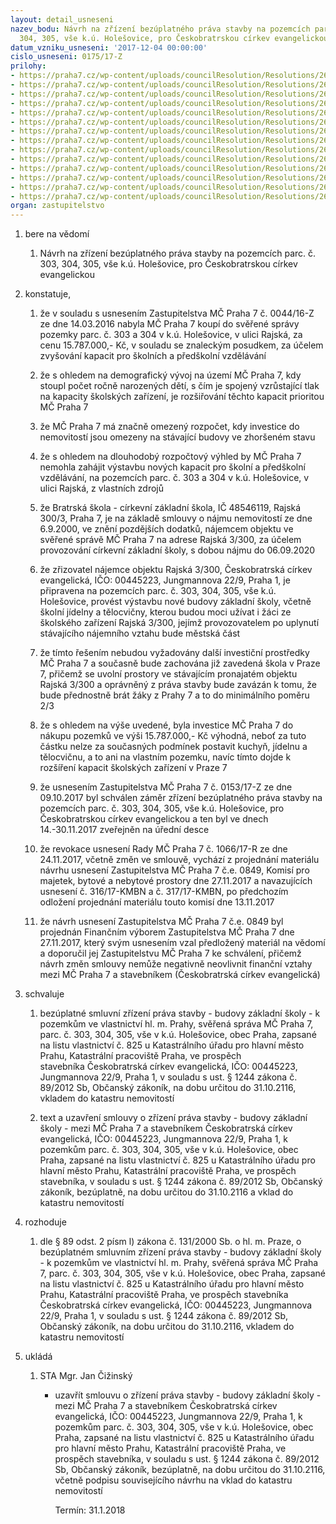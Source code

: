 ```yaml
---
layout: detail_usneseni
nazev_bodu: Návrh na zřízení bezúplatného práva stavby na pozemcích parc. č. 303,
  304, 305, vše k.ú. Holešovice, pro Českobratrskou církev evangelickou
datum_vzniku_usneseni: '2017-12-04 00:00:00'
cislo_usneseni: 0175/17-Z
prilohy:
- https://praha7.cz/wp-content/uploads/councilResolution/Resolutions/26918/export/01_pravoRajska_2017~304544.docx
- https://praha7.cz/wp-content/uploads/councilResolution/Resolutions/26918/export/02I_pravoRajska_2017~304543.docx
- https://praha7.cz/wp-content/uploads/councilResolution/Resolutions/26918/export/02II_pravoRajska_2017~304542.docx
- https://praha7.cz/wp-content/uploads/councilResolution/Resolutions/26918/export/03_pravoRajska_2017~304541.pdf
- https://praha7.cz/wp-content/uploads/councilResolution/Resolutions/26918/export/04_pravoRajska_2017~304540.pdf
- https://praha7.cz/wp-content/uploads/councilResolution/Resolutions/26918/export/05_pravoRajska_2017~304539.pdf
- https://praha7.cz/wp-content/uploads/councilResolution/Resolutions/26918/export/06_pravoRajska_2017~304538.pdf
- https://praha7.cz/wp-content/uploads/councilResolution/Resolutions/26918/export/07_pravoRajska_2017~304537.pdf
- https://praha7.cz/wp-content/uploads/councilResolution/Resolutions/26918/export/08_pravoRajska_2017~304536.pdf
- https://praha7.cz/wp-content/uploads/councilResolution/Resolutions/26918/export/09_pravoRajska_2017~304535.pdf
- https://praha7.cz/wp-content/uploads/councilResolution/Resolutions/26918/export/10_pravoRajska_2017~304534.pdf
- https://praha7.cz/wp-content/uploads/councilResolution/Resolutions/26918/export/11_pravoRajska_2017~304533.pdf
- https://praha7.cz/wp-content/uploads/councilResolution/Resolutions/26918/export/12_pravoRajska_2017~304532.pdf
- https://praha7.cz/wp-content/uploads/councilResolution/Resolutions/26918/export/export~308767.pdf
organ: zastupitelstvo
---
```

<ol class="urzList_view" id="urzList">
<li class="urzClass1" id=""><span name="1">bere na vědomí</span>
<ol class="urzOlClass decimal ">
<li class="urzClass2" style="TEXT-ALIGN: left" id=""><span><p>Návrh na zřízení bezúplatného práva stavby na pozemcích parc. č. 303, 304, 305, vše k.ú. Holešovice, pro Českobratrskou církev evangelickou</p></span></li></ol></li>
<li class="urzClass1" id=""><span name="50">konstatuje,</span>
<ol class="urzOlClass decimal ">
<li class="urzClass2" style="TEXT-ALIGN: left" id=""><span><p>že v souladu s usnesením Zastupitelstva MČ Praha 7 č. 0044/16-Z ze dne 14.03.2016 nabyla MČ Praha 7 koupí do svěřené správy pozemky parc. č. 303 a 304 v k.ú. Holešovice, v ulici Rajská, za cenu 15.787.000,- Kč, v souladu se znaleckým posudkem, za účelem zvyšování kapacit pro školních a předškolní vzdělávání<br></p></span></li>
<li class="urzClass2" style="TEXT-ALIGN: left" id=""><span><p>že s ohledem na demografický vývoj na území MČ Praha 7, kdy stoupl počet ročně narozených dětí, s čím je spojený vzrůstající tlak na kapacity školských zařízení, je rozšiřování těchto kapacit prioritou MČ Praha 7</p></span></li>
<li class="urzClass2" style="TEXT-ALIGN: left" id=""><span><p>že MČ Praha 7 má značně omezený rozpočet, kdy investice do nemovitostí jsou omezeny na stávající budovy ve zhoršeném stavu</p></span></li>
<li class="urzClass2" style="TEXT-ALIGN: left" id=""><span><p>že s ohledem na dlouhodobý rozpočtový výhled by MČ Praha 7 nemohla zahájit výstavbu nových kapacit pro školní a předškolní vzdělávání, na pozemcích parc. č. 303 a 304 v k.ú. Holešovice, v ulici Rajská, z vlastních zdrojů<br></p></span></li>
<li class="urzClass2" style="TEXT-ALIGN: left" id=""><span><p>že Bratrská škola - církevní základní škola, IČ 48546119, Rajská 300/3, Praha 7, je na základě smlouvy o nájmu nemovitostí ze dne 6.9.2000, ve znění pozdějších dodatků, nájemcem objektu ve svěřené správě MČ Praha 7 na adrese Rajská 3/300, za účelem provozování církevní základní školy, s dobou nájmu do 06.09.2020</p></span></li>
<li class="urzClass2" style="TEXT-ALIGN: left" id=""><span><p>že zřizovatel nájemce objektu Rajská 3/300, Českobratrská církev evangelická, IČO: 00445223, Jungmannova 22/9, Praha 1, je připravena na pozemcích parc. č. 303, 304, 305, vše k.ú. Holešovice, provést výstavbu nové budovy základní školy, včetně školní jídelny a tělocvičny, kterou budou moci užívat i žáci ze školského zařízení Rajská 3/300, jejímž provozovatelem po uplynutí stávajícího nájemního vztahu bude městská část</p></span></li>
<li class="urzClass2" style="TEXT-ALIGN: left" id=""><span><p>že tímto řešením nebudou vyžadovány další investiční prostředky MČ Praha 7 a současně bude zachována již zavedená škola v Praze 7, přičemž se uvolní prostory ve stávajícím pronajatém objektu Rajská 3/300 a oprávněný z práva stavby bude zavázán k tomu, že bude přednostně brát žáky z Prahy 7 a to do minimálního poměru 2/3</p></span></li>
<li class="urzClass2" style="TEXT-ALIGN: left" id=""><span><p>že s ohledem na výše uvedené, byla investice MČ Praha 7 do nákupu pozemků ve výši 15.787.000,- Kč výhodná, neboť za tuto částku nelze za současných podmínek postavit kuchyň, jídelnu a tělocvičnu, a to ani na vlastním pozemku, navíc tímto dojde k rozšíření kapacit školských zařízení v Praze 7</p></span></li>
<li class="urzClass2" style="TEXT-ALIGN: left" id=""><span><p>že usnesením Zastupitelstva MČ Praha 7 č. 0153/17-Z ze dne 09.10.2017 byl schválen záměr zřízení bezúplatného práva stavby na pozemcích parc. č. 303, 304, 305, vše k.ú. Holešovice, pro Českobratrskou církev evangelickou a ten byl ve dnech 14.-30.11.2017 zveřejněn na úřední desce</p></span></li>
<li class="urzClass2" style="TEXT-ALIGN: left" id=""><span><p>že revokace usnesení Rady MČ Praha 7 č. 1066/17-R ze dne 24.11.2017, včetně změn ve smlouvě, vychází z projednání materiálu návrhu usnesení Zastupitelstva MČ Praha 7 č.e. 0849, Komisí pro majetek, bytové a nebytové prostory dne 27.11.2017 a navazujících usnesení č. 316/17-KMBN a č. 317/17-KMBN, po předchozím odložení projednání materiálu touto komisí dne 13.11.2017</p></span></li>
<li class="urzClass2" style="TEXT-ALIGN: left" id=""><span><p>že návrh usnesení Zastupitelstva MČ Praha 7 č.e. 0849 byl projednán Finančním výborem Zastupitelstva MČ Praha 7 dne 27.11.2017, který svým usnesením vzal předložený materiál na vědomí a doporučil jej Zastupitelstvu MČ Praha 7 ke schválení, přičemž návrh změn smlouvy nemůže negativně neovlivnit finanční vztahy mezi MČ Praha 7 a stavebníkem (Českobratrská církev evangelická)</p></span></li></ol></li>
<li class="urzClass1" id=""><span name="24">schvaluje</span>
<ol class="urzOlClass decimal ">
<li class="urzClass2" style="TEXT-ALIGN: left" id=""><span><p>bezúplatné smluvní zřízení práva stavby - budovy základní školy - k pozemkům ve vlastnictví hl. m. Prahy, svěřená správa MČ Praha 7, parc. č. 303, 304, 305, vše v k.ú. Holešovice, obec Praha, zapsané na listu vlastnictví č. 825 u Katastrálního úřadu pro hlavní město Prahu, Katastrální pracoviště Praha, ve prospěch stavebníka&nbsp;Českobratrská církev evangelická, IČO: 00445223, Jungmannova 22/9, Praha 1,&nbsp;v souladu s ust. § 1244 zákona č. 89/2012 Sb, Občanský zákoník, na dobu určitou do 31.10.2116, vkladem do katastru nemovitostí<br></p></span></li>
<li class="urzClass2" style="TEXT-ALIGN: left" id=""><span><p>text a uzavření smlouvy o zřízení práva stavby - budovy základní školy - mezi MČ Praha 7 a stavebníkem Českobratrská církev evangelická, IČO: 00445223, Jungmannova 22/9, Praha 1, k pozemkům parc. č. 303, 304, 305, vše v k.ú. Holešovice, obec Praha, zapsané na listu vlastnictví č. 825 u Katastrálního úřadu pro hlavní město Prahu, Katastrální pracoviště Praha, ve prospěch stavebníka, v souladu s ust. § 1244 zákona č. 89/2012 Sb, Občanský zákoník, bezúplatně, na dobu určitou do 31.10.2116 a vklad do katastru nemovitostí</p></span></li></ol></li>
<li class="urzClass1" id=""><span name="68">rozhoduje</span>
<ol class="urzOlClass decimal ">
<li class="urzClass2" style="TEXT-ALIGN: left" id=""><span><p>dle § 89 odst. 2 písm l) zákona č. 131/2000 Sb. o hl. m. Praze, o bezúplatném smluvním zřízení práva stavby - budovy základní školy - k pozemkům ve vlastnictví hl. m. Prahy, svěřená správa MČ Praha 7, parc. č. 303, 304, 305, vše v k.ú. Holešovice, obec Praha, zapsané na listu vlastnictví č. 825 u Katastrálního úřadu pro hlavní město Prahu, Katastrální pracoviště Praha, ve prospěch stavebníka Českobratrská církev evangelická, IČO: 00445223, Jungmannova 22/9, Praha 1, v souladu s ust. § 1244 zákona č. 89/2012 Sb, Občanský zákoník, na dobu určitou do 31.10.2116, vkladem do katastru nemovitostí</p></span></li></ol></li><li class="urzClass1" id="urzUkoly"><span name="1">ukládá</span><ol class="urzOlClass"><li class="urzClass2"><span><p>STA Mgr. Jan Čižinský</p></span><ul class="urzUlClass"><li class="urzClass3"><span><p>uzavřít smlouvu o zřízení práva stavby - budovy základní školy - mezi MČ Praha 7 a stavebníkem Českobratrská církev evangelická, IČO: 00445223, Jungmannova 22/9, Praha 1, k pozemkům parc. č. 303, 304, 305, vše v k.ú. Holešovice, obec Praha, zapsané na listu vlastnictví č. 825 u Katastrálního úřadu pro hlavní město Prahu, Katastrální pracoviště Praha, ve prospěch stavebníka, v souladu s ust. § 1244 zákona č. 89/2012 Sb, Občanský zákoník, bezúplatně, na dobu určitou do 31.10.2116, včetně podpisu souvisejícího návrhu na vklad do katastru nemovitostí</p></span><span class="urzUkolTermin">  Termín:&nbsp;31.1.2018</span></li></ul></li></ol></li>
</ol>